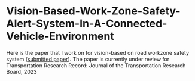 # Vision-Based-Work-Zone-Safety-Alert-System-In-A-Connected-Vehicle-Environment
Here is the paper that I work on for vision-based on road workzone safety system ([submitted paper](./Vision_Based_Work_Zone_Safety_Alert_System_in_a_Connected_Vehicle_Environment.pdf)). The paper is currently under review for Transportation Research Record: Journal of the Transportation Research Board, 2023
